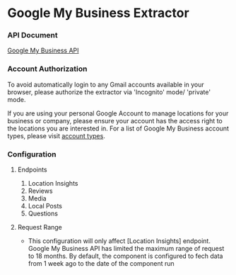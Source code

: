 # Google My Business Extractor

### API Document

[Google My Business API](https://developers.google.com/my-business/reference/rest/v4/)

### Account Authorization

To avoid automatically login to any Gmail accounts available in your browser, please authorize the extractor via 'Incognito' mode/ 'private' mode.

If you are using your personal Google Account to manage locations for your business or company, please ensure your account has the access right to the locations you are interested in. For a list of Google My Business account types, please visit [account types](https://developers.google.com/my-business/content/accounts).

### Configuration

1. Endpoints

    1. Location Insights
    2. Reviews
    3. Media
    4. Local Posts
    5. Questions

2. Request Range
    - This configuration will only affect [Location Insights] endpoint. Google My Business API has limited the maximum range of request to 18 months. By default, the component is configured to fech data from 1 week ago to the date of the component run